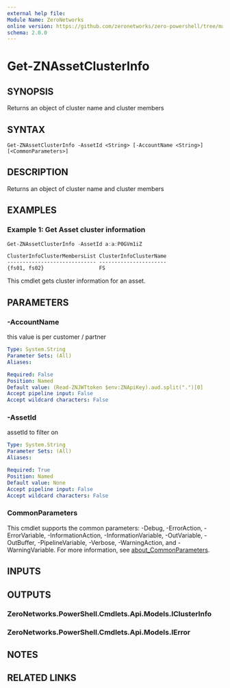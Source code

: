 ```yaml
---
external help file:
Module Name: ZeroNetworks
online version: https://github.com/zeronetworks/zero-powershell/tree/master/src/help/zeronetworks/get-znassetclusterinfo
schema: 2.0.0
---
```


# Get-ZNAssetClusterInfo

## SYNOPSIS
Returns an object of cluster name and cluster members

## SYNTAX

```
Get-ZNAssetClusterInfo -AssetId <String> [-AccountName <String>] [<CommonParameters>]
```

## DESCRIPTION
Returns an object of cluster name and cluster members

## EXAMPLES

### Example 1: Get Asset cluster information
```powershell
Get-ZNAssetClusterInfo -AssetId a:a:P0GVm1iZ
```

```output
ClusterInfoClusterMembersList ClusterInfoClusterName
----------------------------- ----------------------
{fs01, fs02}                  FS
```

This cmdlet gets cluster information for an asset.

## PARAMETERS

### -AccountName
this value is per customer / partner

```yaml
Type: System.String
Parameter Sets: (All)
Aliases:

Required: False
Position: Named
Default value: (Read-ZNJWTtoken $env:ZNApiKey).aud.split(".")[0]
Accept pipeline input: False
Accept wildcard characters: False
```

### -AssetId
assetId to filter on

```yaml
Type: System.String
Parameter Sets: (All)
Aliases:

Required: True
Position: Named
Default value: None
Accept pipeline input: False
Accept wildcard characters: False
```

### CommonParameters
This cmdlet supports the common parameters: -Debug, -ErrorAction, -ErrorVariable, -InformationAction, -InformationVariable, -OutVariable, -OutBuffer, -PipelineVariable, -Verbose, -WarningAction, and -WarningVariable. For more information, see [about_CommonParameters](http://go.microsoft.com/fwlink/?LinkID=113216).

## INPUTS

## OUTPUTS

### ZeroNetworks.PowerShell.Cmdlets.Api.Models.IClusterInfo

### ZeroNetworks.PowerShell.Cmdlets.Api.Models.IError

## NOTES

## RELATED LINKS

